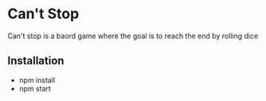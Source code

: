 # Can't Stop

Can't stop is a baord game where the goal is to reach the end by rolling dice

## Installation

- npm install
- npm start
